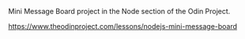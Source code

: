 Mini Message Board project in the Node section of the Odin Project. 

https://www.theodinproject.com/lessons/nodejs-mini-message-board